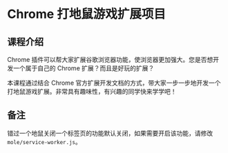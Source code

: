 # Chrome 打地鼠游戏扩展项目

## 课程介绍

Chrome 插件可以帮大家扩展谷歌浏览器功能，使浏览器更加强大。您是否想开发一个属于自己的 Chrome 扩展？而且是好玩的扩展？

本课程通过结合 Chrome 官方扩展开发文档的方式，带大家一步一步地开发一个打地鼠游戏扩展。非常具有趣味性，有兴趣的同学快来学学吧！

## 备注

错过一个地鼠关闭一个标签页的功能默认关闭，如果需要开启该功能，请修改 `mole/service-worker.js`。